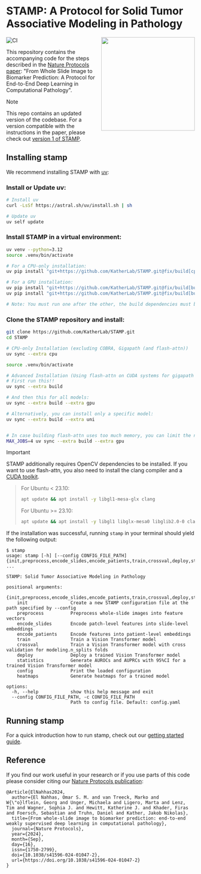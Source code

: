 # STAMP: A Protocol for Solid Tumor Associative Modeling in Pathology

<img src="docs/STAMP_logo.svg" width="250px" align="right"></img>

![CI](https://github.com/KatherLab/STAMP/actions/workflows/ci.yml/badge.svg)

This repository contains the accompanying code for the steps described in the [Nature Protocols paper][stamp paper]:
"From Whole Slide Image to Biomarker Prediction:
A Protocol for End-to-End Deep Learning in Computational Pathology".

> [!NOTE]
> This repo contains an updated version of the codebase.
> For a version compatible with the instructions in the paper,
> please check out [version 1 of STAMP][stamp v1].

[stamp paper]: https://www.nature.com/articles/s41596-024-01047-2 "From whole-slide image to biomarker prediction: end-to-end weakly supervised deep learning in computational pathology"
[stamp v1]: https://github.com/KatherLab/STAMP/tree/v1

## Installing stamp

We recommend installing STAMP with [uv](https://docs.astral.sh/uv/):

### Install or Update uv:

```bash
# Install uv
curl -LsSf https://astral.sh/uv/install.sh | sh

# Update uv
uv self update
```

### Install STAMP in a virtual environment:

```bash
uv venv --python=3.12
source .venv/bin/activate

# For a CPU-only installation:
uv pip install "git+https://github.com/KatherLab/STAMP.git@fix/build[cpu]" --torch-backend=cpu

# For a GPU installation:
uv pip install "git+https://github.com/KatherLab/STAMP.git@fix/build[build]"
uv pip install "git+https://github.com/KatherLab/STAMP.git@fix/build[build,gpu]"

# Note: You must run one after the other, the build dependencies must be installed first!
```

### Clone the STAMP repository and install:

```bash
git clone https://github.com/KatherLab/STAMP.git
cd STAMP
```


```bash
# CPU-only Installation (excluding COBRA, Gigapath (and flash-attn))
uv sync --extra cpu

source .venv/bin/activate
```

```bash
# Advanced Installation (Using flash-attn on CUDA systems for gigapath and other models)
# First run this!!
uv sync --extra build

# And then this for all models:
uv sync --extra build --extra gpu

# Alternatively, you can install only a specific model:
uv sync --extra build --extra uni


# In case building flash-attn uses too much memory, you can limit the number of parallel compilation jobs:
MAX_JOBS=4 uv sync --extra build --extra gpu
```

> [!IMPORTANT]
> STAMP additionally requires OpenCV dependencies to be installed. If you want to use flash-attn, you also need to install the clang compiler and a [CUDA toolkit](https://developer.nvidia.com/cuda-downloads).
>

> For Ubuntu < 23.10:
> ```bash
> apt update && apt install -y libgl1-mesa-glx clang
> ```
>
> For Ubuntu >= 23.10:
> ```bash
> apt update && apt install -y libgl1 libglx-mesa0 libglib2.0-0 clang
> ```

If the installation was successful, running `stamp` in your terminal should yield the following output:
```
$ stamp
usage: stamp [-h] [--config CONFIG_FILE_PATH] {init,preprocess,encode_slides,encode_patients,train,crossval,deploy,statistics,config,heatmaps} ...

STAMP: Solid Tumor Associative Modeling in Pathology

positional arguments:
  {init,preprocess,encode_slides,encode_patients,train,crossval,deploy,statistics,config,heatmaps}
    init                Create a new STAMP configuration file at the path specified by --config
    preprocess          Preprocess whole-slide images into feature vectors
    encode_slides       Encode patch-level features into slide-level embeddings
    encode_patients     Encode features into patient-level embeddings
    train               Train a Vision Transformer model
    crossval            Train a Vision Transformer model with cross validation for modeling.n_splits folds
    deploy              Deploy a trained Vision Transformer model
    statistics          Generate AUROCs and AUPRCs with 95%CI for a trained Vision Transformer model
    config              Print the loaded configuration
    heatmaps            Generate heatmaps for a trained model

options:
  -h, --help            show this help message and exit
  --config CONFIG_FILE_PATH, -c CONFIG_FILE_PATH
                        Path to config file. Default: config.yaml
```

## Running stamp

For a quick introduction how to run stamp,
check out our [getting started guide](getting-started.md).

## Reference

If you find our work useful in your research
or if you use parts of this code
please consider citing our [Nature Protocols publication](https://www.nature.com/articles/s41596-024-01047-2):
```
@Article{ElNahhas2024,
  author={El Nahhas, Omar S. M. and van Treeck, Marko and W{\"o}lflein, Georg and Unger, Michaela and Ligero, Marta and Lenz, Tim and Wagner, Sophia J. and Hewitt, Katherine J. and Khader, Firas and Foersch, Sebastian and Truhn, Daniel and Kather, Jakob Nikolas},
  title={From whole-slide image to biomarker prediction: end-to-end weakly supervised deep learning in computational pathology},
  journal={Nature Protocols},
  year={2024},
  month={Sep},
  day={16},
  issn={1750-2799},
  doi={10.1038/s41596-024-01047-2},
  url={https://doi.org/10.1038/s41596-024-01047-2}
}
```
